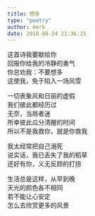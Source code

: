 ```yaml
---  
title: 想多  
type: "poetry"  
author: Herb  
date: 2018-08-24 21:36:15  
---  
```

这首诗我要献给你  
回报你给我的冷静的勇气  
你总劝我：不要想多  
这使我，免于陷入一场风雪  

一切表象风和日丽的虚假  
我们彼此都经历过  
无奈，当局者迷  
所幸彼此瓜分清醒的时间  
所以不是我救你，就是你救我  

我太经常把自己溺死  
说实话，我已丢失了我的稻草  
还好有你，义无反顾的打捞  

生活总是这样，从早到晚  
天光的颜色各不相同  
若不能让心安定  
怎么去欣赏更多的风景